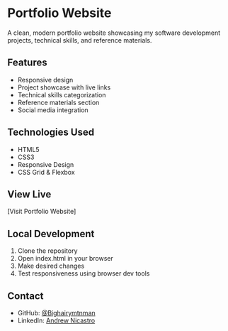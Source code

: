 # Portfolio Website

A clean, modern portfolio website showcasing my software development projects, technical skills, and reference materials.

## Features
- Responsive design
- Project showcase with live links
- Technical skills categorization
- Reference materials section
- Social media integration

## Technologies Used
- HTML5
- CSS3
- Responsive Design
- CSS Grid & Flexbox

## View Live
[Visit Portfolio Website]

## Local Development
1. Clone the repository
2. Open index.html in your browser
3. Make desired changes
4. Test responsiveness using browser dev tools

## Contact
- GitHub: [@Bighairymtnman](https://github.com/Bighairymtnman)
- LinkedIn: [Andrew Nicastro](https://www.linkedin.com/in/andrew-nicastro-a80938186/)
